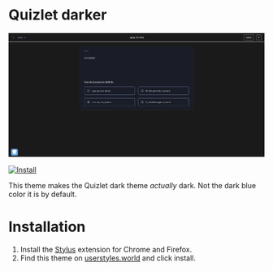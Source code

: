 # Quizlet darker

![Quizlet darker theme's appearance.](/screenshots/learnmode.png)

[![Install](https://img.shields.io/badge/Install%20directly%20with-Stylus-116b59.svg?style=for-the-badge&logo=markdown])](https://raw.githubusercontent.com/dtomvan/quizlet-darker-theme/main/quizlet.user.styl)

This theme makes the Quizlet dark theme _actually_ dark. Not the dark blue color
it is by default.

# Installation

1. Install the [Stylus](https://github.com/openstyles/stylus) extension for
   Chrome and Firefox.
2. Find this theme on [userstyles.world](https://userstyles.world/style/2769/quizlet-darker) and click
   install.
